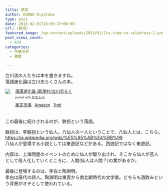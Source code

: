 ```yaml
---
title: 鉄拐
author: KONNO Kiyotaka
type: post
date: 2019-02-01T16:05:37+00:00
url: /鉄拐/
featured_image: /wp-content/uploads/2019/01/Its-time-to-celebrate-2.png
post_views_count:
  - 634
categories:
  - 中華世界
  - 書籍

---
```

立川流の人たちは本を書きますね。  
落語進化論は立川志らくさんの本。

<div class="kaerebalink-box" style="text-align:left;padding-bottom:20px;font-size:small;zoom: 1;overflow: hidden;">
  <div class="kaerebalink-image" style="float:left;margin:0 15px 10px 0;">
    <a href="//af.moshimo.com/af/c/click?a_id=1238335&#038;p_id=54&#038;pc_id=54&#038;pl_id=616&#038;s_v=b5Rz2P0601xu&#038;url=https%3A%2F%2Fproduct.rakuten.co.jp%2Fproduct%2F-%2Fdb87366e32c318ae38c9e137481e2280%2F" target="_blank" ><img src="https://i0.wp.com/thumbnail.image.rakuten.co.jp/ran/img/2001/0009/784/106/036/811/20010009784106036811_1.jpg?ssl=1" style="border: none;" data-recalc-dims="1" /></a><img src="//i.moshimo.com/af/i/impression?a_id=1238335&#038;p_id=54&#038;pc_id=54&#038;pl_id=616" width="1" height="1" style="border:none;" />
  </div>
  
  <div class="kaerebalink-info" style="line-height:120%;zoom: 1;overflow: hidden;">
    <div class="kaerebalink-name" style="margin-bottom:10px;line-height:120%">
      <a href="//af.moshimo.com/af/c/click?a_id=1238335&#038;p_id=54&#038;pc_id=54&#038;pl_id=616&#038;s_v=b5Rz2P0601xu&#038;url=https%3A%2F%2Fproduct.rakuten.co.jp%2Fproduct%2F-%2Fdb87366e32c318ae38c9e137481e2280%2F" target="_blank" >落語進化論 /新潮社/立川志らく</a><img src="//i.moshimo.com/af/i/impression?a_id=1238335&#038;p_id=54&#038;pc_id=54&#038;pl_id=616" width="1" height="1" style="border:none;" />
      <div class="kaerebalink-powered-date" style="font-size:8pt;margin-top:5px;font-family:verdana;line-height:120%">
        posted with <a href="https://kaereba.com" rel="nofollow" target="_blank">カエレバ</a>
      </div>
    </div>
    <div class="kaerebalink-detail" style="margin-bottom:5px;">
    </div>
    <div class="kaerebalink-link1" style="margin-top:10px;">
      <div class="shoplinkrakuten" style="display:inline;margin-right:5px">
        <a href="//af.moshimo.com/af/c/click?a_id=1238335&#038;p_id=54&#038;pc_id=54&#038;pl_id=616&#038;s_v=b5Rz2P0601xu&#038;url=https%3A%2F%2Fsearch.rakuten.co.jp%2Fsearch%2Fmall%2F%25E8%2590%25BD%25E8%25AA%259E%25E9%2580%25B2%25E5%258C%2596%25E8%25AB%2596%2F-%2Ff.1-p.1-s.1-sf.0-st.A-v.2%3Fx%3D0" target="_blank" >楽天市場</a><img src="//i.moshimo.com/af/i/impression?a_id=1238335&#038;p_id=54&#038;pc_id=54&#038;pl_id=616" width="1" height="1" style="border:none;" />
      </div>
      <div class="shoplinkamazon" style="display:inline;margin-right:5px">
        <a href="//af.moshimo.com/af/c/click?a_id=1238337&#038;p_id=170&#038;pc_id=185&#038;pl_id=4062&#038;s_v=b5Rz2P0601xu&#038;url=https%3A%2F%2Fwww.amazon.co.jp%2Fgp%2Fsearch%3Fkeywords%3D%25E8%2590%25BD%25E8%25AA%259E%25E9%2580%25B2%25E5%258C%2596%25E8%25AB%2596%26__mk_ja_JP%3D%25E3%2582%25AB%25E3%2582%25BF%25E3%2582%25AB%25E3%2583%258A" target="_blank" >Amazon</a><img src="//i.moshimo.com/af/i/impression?a_id=1238337&#038;p_id=170&#038;pc_id=185&#038;pl_id=4062" width="1" height="1" style="border:none;" />
      </div>
      <div class="shoplinkseven" style="display:inline;margin-right:5px">
        <a href="//af.moshimo.com/af/c/click?a_id=1238336&#038;p_id=932&#038;pc_id=1188&#038;pl_id=12456&#038;s_v=b5Rz2P0601xu&#038;url=http%3A%2F%2F7net.omni7.jp%2Fsearch%2F%3Fkeyword%3D%25E8%2590%25BD%25E8%25AA%259E%25E9%2580%25B2%25E5%258C%2596%25E8%25AB%2596%26searchKeywordFlg%3D1" target="_blank" ><img src="//i.moshimo.com/af/i/impression?a_id=1238336&p_id=932&pc_id=1188&pl_id=12456" width="1" height="1" style="border:none;">7net</a>
      </div>
    </div>
  </div>
  
  <div class="booklink-footer" style="clear: left">
  </div>
</div>

この最後に紹介されるのが、鉄拐という落語。

鉄拐は、李鉄拐という仙人。八仙人の一人ということで、八仙人とは、こちら。  
<a rel="noreferrer noopener" target="_blank" href="https://ja.wikipedia.org/wiki/%E5%85%AB%E4%BB%99">https://ja.wikipedia.org/wiki/%E5%85%AB%E4%BB%99</a>  
八仙人が登場する小説としては東遊記などがある。西遊記ではなく東遊記。

内容は、上海問屋のイベントのために仙人が駆り出され、そこから仙人が芸人として俗人化していくところに、人間(仙人は人間？)の業があるか。

最後に登場するのは、李白と陶淵明。  
李白は唐代の詩人。陶淵明は東晋から南北朝時代の文学者。どちらも酒飲みという背景がオチとして使われている。